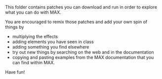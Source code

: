 This folder contains patches you can download and run in order to explore what you can do with MAX.

You are encouraged to remix those patches and add your own spin of things by

- multiplying the effects
- adding elements you have seen in class
- adding something you find elsewhere
- try out new things by searching on the web and in the documentation
- copying and pasting examples from the MAX documentation that you can find within MAX.

Have fun!
